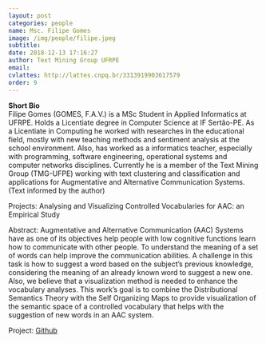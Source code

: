 ```yaml
---
layout: post
categories: people
name: Msc. Filipe Gomes
image: /img/people/filipe.jpeg
subtitle: 
date: 2018-12-13 17:16:27
author: Text Mining Group UFRPE
email: 
cvlattes: http://lattes.cnpq.br/3313919903617579
order: 9
---
```


<b>Short Bio</b><br/>
Filipe Gomes (GOMES, F.A.V.) is a MSc Student in Applied Informatics at
UFRPE. Holds a Licentiate degree in Computer Science at IF Sertão-PE. As
a Licentiate in Computing he worked with researches in the educational
field, mostly with new teaching methods and sentiment analysis at the
school environment. Also, has worked as a informatics teacher, especially
with programming, software engineering, operational systems and
computer networks disciplines. Currently he is a member of the Text
Mining Group (TMG-UFPE) working with text clustering and classification
and applications for Augmentative and Alternative Communication
Systems. (Text informed by the author)

Projects: Analysing and Visualizing Controlled Vocabularies for AAC: an Empirical Study

Abstract:
Augmentative and Alternative Communication (AAC) Systems have as one
of its objectives help people with low cognitive functions learn how to
communicate with other people. To understand the meaning of a set of
words can help improve the communication abilities. A challenge in this
task is how to suggest a word based on the subject’s previous knowledge,
considering the meaning of an already known word to suggest a new one.
Also, we believe that a visualization method is needed to enhance the
vocabulary analyses. This work’s goal is to combine the Distributional
Semantics Theory with the Self Organizing Maps to provide visualization of
the semantic space of a controlled vocabulary that helps with the
suggestion of new words in an AAC system.

Project: [Github](https://github.com/filipegomes)